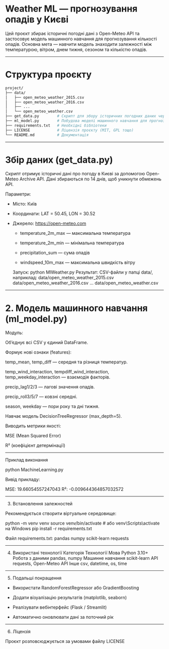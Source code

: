 # Weather ML — прогнозування опадів у Києві

Цей проєкт збирає історичні погодні дані з Open-Meteo API та застосовує модель машинного навчання для прогнозування кількості опадів.
Основна мета — навчити модель знаходити залежності між температурою, вітром, днем тижня, сезоном та кількістю опадів.

---

# Структура проєкту

```bash
project/
├── data/
│   ├── open_meteo_weather_2015.csv
│   ├── open_meteo_weather_2016.csv
│   ├── ...
│   └── open_meteo_weather.csv
├── get_data.py        # Скрипт для збору історичних погодних даних через Open-Meteo API
├── ml_model.py        # Побудова моделі машинного навчання для прогнозу опадів
├── requirements.txt   # Необхідні бібліотеки
├── LICENSE            # Ліцензія проєкту (MIT, GPL тощо)
└── README.md          # Документація
```
---

# Збір даних (get_data.py)

Скрипт отримує історичні дані про погоду в Києві за допомогою Open-Meteo Archive API.
Дані збираються по 14 днів, щоб уникнути обмежень API.

 Параметри:

- Місто: Київ

- Координати: LAT = 50.45, LON = 30.52

- Джерело: https://open-meteo.com
  - temperature_2m_max — максимальна температура

  - temperature_2m_min — мінімальна температура

  - precipitation_sum — сума опадів

  - windspeed_10m_max — максимальна швидкість вітру

  Запуск:
  python MlWeather.py
  Результат:
  CSV-файли у папці data/,
  наприклад:
  data/open_meteo_weather_2015.csv
  data/open_meteo_weather_2016.csv
  ...
  data/open_meteo_weather.csv

---

  # 2. Модель машинного навчання (ml_model.py)

  Модуль:

Об’єднує всі CSV у єдиний DataFrame.

Формує нові ознаки (features):

temp_mean, temp_diff — середня та різниця температур.

temp_wind_interaction, tempdiff_wind_interaction, temp_weekday_interaction — взаємодія факторів.

precip_lag1/2/3 — лагові значення опадів.

precip_roll3/5/7 — ковзні середні.

season, weekday — пори року та дні тижня.

Навчає модель DecisionTreeRegressor (max_depth=5).

Виводить метрики якості:

MSE (Mean Squared Error)

R² (коефіцієнт детермінації)

---

Приклад виконання

python MachineLearning.py

Вивід прикладу:

MSE: 19.66054557247043
R²: -0.009644364857032572

---

3. Встановлення залежностей

Рекомендується створити віртуальне середовище:

python -m venv venv
source venv/bin/activate  # або venv\Scripts\activate на Windows
pip install -r requirements.txt

Файл requirements.txt:
pandas
numpy
scikit-learn
requests

---

4. Використані технології
Категорія	Технології
Мова	Python 3.10+
Робота з даними	pandas, numpy
Машинне навчання	scikit-learn
API	requests, Open-Meteo API
Інше	csv, datetime, os, time

---

5. Подальші покращення

- Використати RandomForestRegressor або GradientBoosting

- Додати візуалізацію результатів (matplotlib, seaborn)

- Реалізувати вебінтерфейс (Flask / Streamlit)

- Автоматично оновлювати дані за поточний рік

---

6. Ліцензія
   
Проєкт розповсюджується за умовами файлу LICENSE
